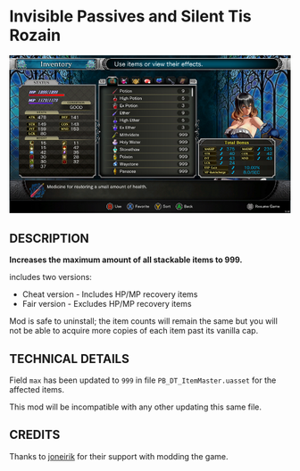 # Invisible Passives and Silent Tis Rozain

![thumbnail.jpg](thumbnail.jpg)

## DESCRIPTION

**Increases the maximum amount of all stackable items to 999.**

includes two versions:

- Cheat version - Includes HP/MP recovery items
- Fair version - Excludes HP/MP recovery items

Mod is safe to uninstall; the item counts will remain the same but you will not be able to acquire more copies of each item past its vanilla cap.

## TECHNICAL DETAILS

Field `max` has been updated to `999` in file `PB_DT_ItemMaster.uasset` for the affected items.

This mod will be incompatible with any other updating this same file.

## CREDITS

Thanks to [joneirik](https://www.nexusmods.com/bloodstainedritualofthenight/users/46391987) for their support with modding the game.

